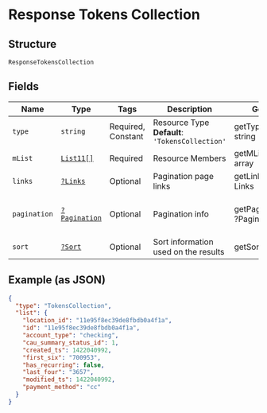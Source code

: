 
# Response Tokens Collection

## Structure

`ResponseTokensCollection`

## Fields

| Name | Type | Tags | Description | Getter | Setter |
|  --- | --- | --- | --- | --- | --- |
| `type` | `string` | Required, Constant | Resource Type<br>**Default**: `'TokensCollection'` | getType(): string | setType(string type): void |
| `mList` | [`List11[]`](../../doc/models/list-11.md) | Required | Resource Members | getMList(): array | setMList(array mList): void |
| `links` | [`?Links`](../../doc/models/links.md) | Optional | Pagination page links | getLinks(): ?Links | setLinks(?Links links): void |
| `pagination` | [`?Pagination`](../../doc/models/pagination.md) | Optional | Pagination info | getPagination(): ?Pagination | setPagination(?Pagination pagination): void |
| `sort` | [`?Sort`](../../doc/models/sort.md) | Optional | Sort information used on the results | getSort(): ?Sort | setSort(?Sort sort): void |

## Example (as JSON)

```json
{
  "type": "TokensCollection",
  "list": {
    "location_id": "11e95f8ec39de8fbdb0a4f1a",
    "id": "11e95f8ec39de8fbdb0a4f1a",
    "account_type": "checking",
    "cau_summary_status_id": 1,
    "created_ts": 1422040992,
    "first_six": "700953",
    "has_recurring": false,
    "last_four": "3657",
    "modified_ts": 1422040992,
    "payment_method": "cc"
  }
}
```

